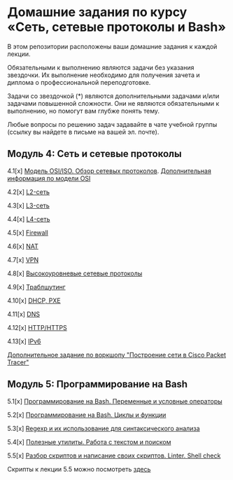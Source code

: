 # Домашние задания по курсу «Сеть, сетевые протоколы и Bash»

В этом репозитории расположены ваши домашние задания к каждой лекции. 

Обязательными к выполнению являются задачи без указания звездочки. Их выполнение необходимо для получения зачета и диплома о профессиональной переподготовке.

Задачи со звездочкой (*) являются дополнительными задачами и/или задачами повышенной сложности. Они не являются обязательными к выполнению, но помогут вам глубже понять тему.

Любые вопросы по решению задач задавайте в чате учебной группы (ссылку вы найдете в письме на вашей эл. почте).


## Модуль 4: Сеть и сетевые протоколы	

4.1[x] [Модель OSI/ISO. Обзор сетевых протоколов](4-01.md). [Дополнительная информация по модели OSI](4-01-osi.md)

4.2[x] [L2-сеть](4-02.md)

4.3[x] [L3-сеть](4-03.md)

4.4[x] [L4-сеть](4-04.md)

4.5[x] [Firewall](4-09.md)

4.6[x] [NAT](4-05.md)

4.7[x] [VPN](4-06.md)

4.8[x] [Высокоуровневые сетевые протоколы](4-07.md)

4.9[x] [Траблшутинг](4-08.md)

4.10[x] [DHCP, PXE](4-10.md)

4.11[x] [DNS](4-11.md)

4.12[x] [HTTP/HTTPS](4-12.md)

4.13[x] [IPv6](4-13.md)

[Дополнительное задание по воркшопу "Построение сети в Cisco Packet Tracer"](https://github.com/netology-code/snet-homeworks/blob/snet-18/extratask_workshop.md)

		
## Модуль 5: Программирование на Bash

5.1[x] [Программирование на Bash. Переменные и условные операторы](5-01.md)

5.2[x] [Программирование на Bash. Циклы и функции](5-02.md)

5.3[x] [Regexp и их использование для синтаксического анализа](5-03.md)

5.4[x] [Полезные утилиты. Работа с текстом и поиском](5-04.md)

5.5[x] [Разбор скриптов и написание своих скриптов. Linter. Shell check](5-05.md)

Скрипты к лекции 5.5 можно посмотреть [здесь](https://github.com/netology-code/snet-homeworks/tree/snet-18/5-05)
